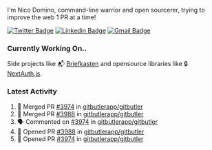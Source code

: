
I'm Nico Domino, command-line warrior and open sourcerer, trying to improve the web 1 PR at a time!

[![Twitter Badge](https://img.shields.io/badge/-@ndom91-1ca0f1?style=flat-square&labelColor=1ca0f1&logo=twitter&logoColor=white&link=https://twitter.com/ndom91)](https://twitter.com/ndom91) [![Linkedin Badge](https://img.shields.io/badge/-ndom91-blue?style=flat-square&logo=Linkedin&logoColor=white&link=https://www.linkedin.com/in/ndom91/)](https://www.linkedin.com/in/ndom91/) [![Gmail Badge](https://img.shields.io/badge/-yo@ndo.dev-c14438?style=flat-square&logo=mail.ru&logoColor=white&link=mailto:yo@ndo.dev)](mailto:yo@ndo.dev)

### Currently Working On..

Side projects like 📬 [Briefkasten](https://briefkastenhq.com) and opensource libraries like 🔒 [NextAuth.js](https://github.com/nextauthjs/next-auth).

<!--START_SECTION_PROFILE_VIEWS:readme-info-->
<!--END_SECTION_PROFILE_VIEWS:readme-info-->

<!--START_SECTION_DAILY_COMMIT:readme-info-->
<!--END_SECTION_DAILY_COMMIT:readme-info-->

<!--START_SECTION_WEEKLY_COMMIT:readme-info-->
<!--END_SECTION_WEEKLY_COMMIT:readme-info-->

### Latest Activity

<!--START_SECTION:activity-->
1. 🎉 Merged PR [#3974](https://github.com/gitbutlerapp/gitbutler/pull/3974) in [gitbutlerapp/gitbutler](https://github.com/gitbutlerapp/gitbutler)
2. 🎉 Merged PR [#3988](https://github.com/gitbutlerapp/gitbutler/pull/3988) in [gitbutlerapp/gitbutler](https://github.com/gitbutlerapp/gitbutler)
3. 🗣 Commented on [#3974](https://github.com/gitbutlerapp/gitbutler/pull/3974#issuecomment-2149163902) in [gitbutlerapp/gitbutler](https://github.com/gitbutlerapp/gitbutler)
4. 💪 Opened PR [#3988](https://github.com/gitbutlerapp/gitbutler/pull/3988) in [gitbutlerapp/gitbutler](https://github.com/gitbutlerapp/gitbutler)
5. 💪 Opened PR [#3974](https://github.com/gitbutlerapp/gitbutler/pull/3974) in [gitbutlerapp/gitbutler](https://github.com/gitbutlerapp/gitbutler)
<!--END_SECTION:activity-->
